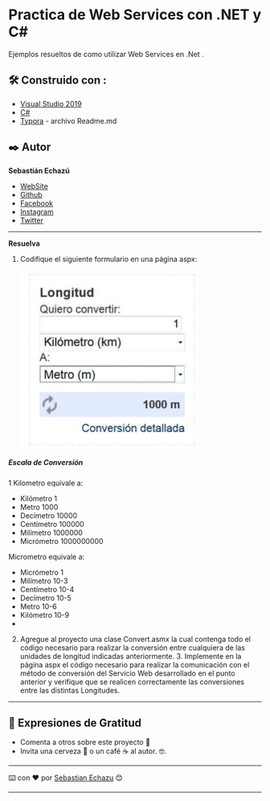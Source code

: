 # Practica de Web Services con .NET y C#

Ejemplos resueltos de como utilizar Web Services en .Net .

## 🛠️ Construido con :

* [Visual Studio 2019](https://visualstudio.microsoft.com/es/vs/) 
* [C#](https://docs.microsoft.com/es-es/dotnet/csharp/tour-of-csharp/) 
* [Typora](https://www.typora.io/) -  archivo Readme.md

## ✒️ Autor

**Sebastián Echazú** 

* [WebSite](https://sebastianechazu.com/)
* [Github](https://github.com/SebastianEchazu)
* [Facebook](https://www.facebook.com/sebastian.echazu.1)
* [Instagram](https://www.instagram.com/seba_storm)
* [Twitter](https://twitter.com/seba_storm)

---

**Resuelva**
1. Codifique el siguiente formulario en una página aspx: 

   ![form](form.png)

#####  Escala de Conversión 

1 Kilometro equivale a: 

- Kilómetro 1
- Metro 1000 
- Decímetro 10000
- Centímetro 100000
-  Milímetro 1000000 
- Micrómetro 1000000000  

Micrometro equivale a: 

- Micrómetro 1
- Milímetro 10-3
- Centímetro 10-4
- Decímetro 10-5 
- Metro 10-6
- Kilómetro 10-9 
- 

2. Agregue al proyecto una clase Convert.asmx la cual contenga todo el código necesario para realizar la conversión entre cualquiera de las unidades de longitud indicadas anteriormente. 3. Implemente en la página aspx el código necesario para realizar la comunicación con el método de conversión del Servicio Web desarrollado en el punto anterior y verifique que se realicen correctamente las conversiones entre las distintas Longitudes.  

---

## 🎁 Expresiones de Gratitud 

* Comenta a otros sobre este proyecto 📢
* Invita una cerveza 🍺 o un café ☕ al autor.  🤓. 

---
⌨️ con ❤️ por [Sebastian Echazu](https://github.com/SebastianEchazu) 😊

---
